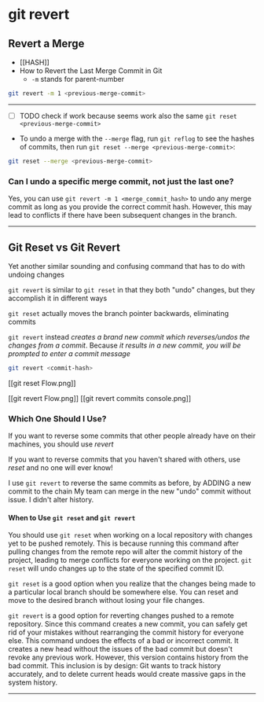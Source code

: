 # git revert

## Revert a Merge

- [[HASH]]
- How to Revert the Last Merge Commit in Git
  - `-m` stands for parent-number

```bash
git revert -m 1 <previous-merge-commit>
```

---

- [ ] TODO check if work because seems work also the same `git reset <previous-merge-commit>`
- To undo a merge with the `--merge` flag, run `git reflog` to see the hashes of commits, then run `git reset --merge <previous-merge-commit>`:

```bash
git reset --merge <previous-merge-commit>
```

### Can I undo a specific merge commit, not just the last one?

Yes, you can use `git revert -m 1 <merge_commit_hash>` to undo any merge commit as long as you provide the correct commit hash. However, this may lead to conflicts if there have been subsequent changes in the branch.

---

## Git Reset vs Git Revert

Yet another similar sounding and confusing command that has to do with undoing changes

`git revert` is similar to `git reset` in that they both "undo" changes, but they accomplish it in different ways

`git reset` actually moves the branch pointer backwards, eliminating commits

`git revert` instead _creates a brand new commit which reverses/undos the changes from a commit_. Because _it results in a new commit, you will be prompted to enter a commit message_

```bash
git revert <commit-hash>
```

[[git reset Flow.png]]

[[git revert Flow.png]]
[[git revert commits console.png]]

### Which One Should I Use?

If you want to reverse some commits that other people already have on their machines, you should use _revert_

If you want to reverse commits that you haven't shared with others, use _reset_ and no one will ever know!

I use `git revert` to reverse the same commits as before, by ADDING a new commit to the chain
My team can merge in the new "undo" commit without issue. I didn't alter history.

#### When to Use `git reset` and `git revert`

You should use `git reset` when working on a local repository with changes yet to be pushed remotely. This is because running this command after pulling changes from the remote repo will alter the commit history of the project, leading to merge conflicts for everyone working on the project. `git reset` will undo changes up to the state of the specified commit ID.

`git reset` is a good option when you realize that the changes being made to a particular local branch should be somewhere else. You can reset and move to the desired branch without losing your file changes.

`git revert` is a good option for reverting changes pushed to a remote repository. Since this command creates a new commit, you can safely get rid of your mistakes without rearranging the commit history for everyone else. This command undoes the effects of a bad or incorrect commit. It creates a new head without the issues of the bad commit but doesn't revoke any previous work. However, this version contains history from the bad commit. This inclusion is by design: Git wants to track history accurately, and to delete current heads would create massive gaps in the system history.

---
